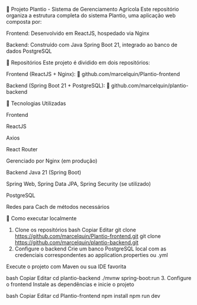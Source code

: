 🌱 Projeto Plantio - Sistema de Gerenciamento Agrícola
Este repositório organiza a estrutura completa do sistema Plantio, uma aplicação web composta por:

Frontend: Desenvolvido em ReactJS, hospedado via Nginx

Backend: Construído com Java Spring Boot 21, integrado ao banco de dados PostgreSQL

📁 Repositórios
Este projeto é dividido em dois repositórios:

Frontend (ReactJS + Nginx):
🔗 github.com/marcelquin/Plantio-frontend

Backend (Spring Boot 21 + PostgreSQL):
🔗 github.com/marcelquin/plantio-backend

🧩 Tecnologias Utilizadas

Frontend

ReactJS

Axios

React Router

Gerenciado por Nginx (em produção)

Backend
Java 21 (Spring Boot)

Spring Web, Spring Data JPA, Spring Security (se utilizado)

PostgreSQL

Redes para Cach de métodos necessários

🚀 Como executar localmente

1. Clone os repositórios
bash
Copiar
Editar
git clone https://github.com/marcelquin/Plantio-frontend.git
git clone https://github.com/marcelquin/plantio-backend.git
2. Configure o backend
Crie um banco PostgreSQL local com as credenciais correspondentes ao application.properties ou .yml

Execute o projeto com Maven ou sua IDE favorita

bash
Copiar
Editar
cd plantio-backend
./mvnw spring-boot:run
3. Configure o frontend
Instale as dependências e inicie o projeto

bash
Copiar
Editar
cd Plantio-frontend
npm install
npm run dev

